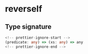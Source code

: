 # reverseIf

## Type signature

```typescript
<!-- prettier-ignore-start -->
(predicate: any) => (xs: any) => any
<!-- prettier-ignore-end -->
```
